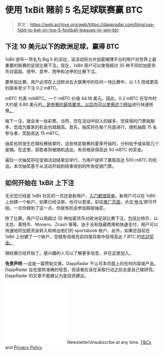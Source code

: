 # 使用 1xBit 赌前 5 名足球联赛赢 BTC

> 原文：<https://web.archive.org/web/https://dappradar.com/blog/use-1xbit-to-bet-on-top-5-football-leagues-to-win-btc>

## 下注 10 美元以下的欧洲足球，赢得 BTC

1xBit 宣布一项名为 Big 5 的活动，该活动将允许加密赌博平台的用户对世界上最重要的联赛的足球比赛下注。现在，1xBit 用户可以使用超过 35 种不同的加密货币对英超、德甲、意甲、西甲和法甲的比赛下注。

要参加比赛，用户必须在上述欧洲五大联赛中的任何一场比赛中，以 1.5 倍或更高的赔率至少下注 0.2 mBTC。

mBTC 代表 milliBTC。一个 mBTC 价值 44.18 美元。因此，0.2 mBTC 在写作时大约是 8.80 美元的[，是参赛的最低要求。以后你可以使用这个网站](https://web.archive.org/web/20221006040640/http://preev.com/btc/usd)进行快速转换[。](https://web.archive.org/web/20221006040640/http://preev.com/btc/usd)

每下一注，就会发一张彩票。当然，您在活动中投入的越多，您获得的门票就越多，您成为赢家的机会也就越高。首先，抽奖将在每个月底进行，随机抽取 15 名参与者，奖励高达 15 mBTC。

抽奖也将发生在锦标赛结束时，这些特定联赛的夏季开始时，分别给予或采取几个星期。在这里，获胜者将被随机选出，有资格获得高达 50 mBTC 的奖金。

最后一次抽奖将在促销活动结束后举行，为用户提供了赢取高达 500 mBTC 的机会。本次抽奖基于从活动开始到结束收到的所有促销门票。

## 如何开始在 1xBit 上下注

无论您已经是 1xBit 社区的一员还是新用户，[入门都很简单](https://web.archive.org/web/20221006040640/https://dappradar.com/ethereum/gambling/1xbit)。新用户可以在 1xBit 上创建一个帐户，如果已经注册，也可以登录。前往[推广页面](https://web.archive.org/web/20221006040640/https://refpazkjixes.top//L?tag=d_584871m_1732c_BIG5_PR&site=584871&ad=1732&r=promotions/big-five/)，点击[‘参与’](https://web.archive.org/web/20221006040640/https://refpazkjixes.top//L?tag=d_584871m_1732c_BIG5_PR&site=584871&ad=1732&r=promotions/big-five/)即可开始。一旦你做到了这一点，你就有机会参加超级抽奖。

除了比赛，用户可以用超过 35 种加密货币对欧洲足球比赛下注，包括比特币、以太坊、莱特币、Monero、Zcash 等等。由于没有隐藏费用和快速支付，用户可以快速地将加密资金转入和转出他们的 sportsbook 帐户。此外，如果您目前在 1xBit 上创建了一个帐户，您就有资格在前四笔存款中获得高达 7 BTC 的[欢迎奖金。](https://web.archive.org/web/20221006040640/https://refpazkjixes.top//L?tag=d_584871m_1732c_BIG5_PR&site=584871&ad=1732&r=bonus/rules/welcome_bonus/)

锦标赛已经开始了。感兴趣的人可以了解更多信息，并在这里加入。

**免责声明** —这是一篇赞助文章。DappRadar 不认可本页面上的任何内容或产品。DappRadar 旨在提供准确的信息，但读者应该在采取行动之前总是自己做研究。DappRadar 的文章不能被认为是投资建议。

![](img/6d5a4a2d609c56e1a5771717e54ba759.png) NewsletterUnsubscribe at any time. [T&Cs](https://web.archive.org/web/20221006040640/https://dappradar.com/terms) and [Privacy Policy](https://web.archive.org/web/20221006040640/https://dappradar.com/privacy-policy)